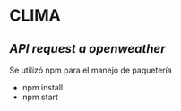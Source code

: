 # CLIMA
## _API request a openweather_

Se utilizó npm para el manejo de paquetería

- npm install
- npm start
